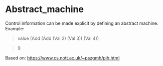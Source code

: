 # Abstract_machine
Control information can be made explicit by defining an abstract machine.
Example:
> value (Add (Add (Val 2) (Val 3)) (Val 4))

>  9

Based on: https://www.cs.nott.ac.uk/~pszgmh/pih.html
